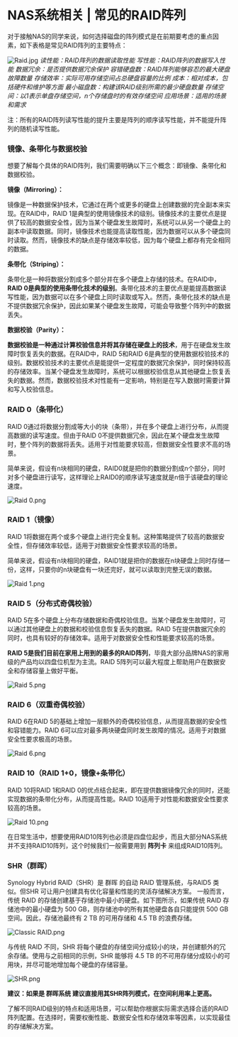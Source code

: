 # NAS系统相关 | 常见的RAID阵列

对于接触NAS的同学来说，如何选择磁盘的阵列模式是在前期要考虑的重点因素，如下表格是常见RAID阵列的主要特点：

![Raid.jpg](https://nas-u.top/usr/uploads/2024/07/1761955246.jpg)
*读性能：RAID阵列的数据读取性能*
*写性能：RAID阵列的数据写入性能*
*数据冗余：是否提供数据冗余保护*
*容错硬盘数：RAID阵列能够容忍的最大硬盘故障数量*
*存储效率：实际可用存储空间占总硬盘容量的比例*
*成本：相对成本，包括硬件和维护等方面*
*最小磁盘数：构建该RAID级别所需的最少硬盘数量*
*存储空间：以1表示单盘存储空间，n个存储盘时的有效存储空间*
*应用场景：适用的场景和需求*

注：所有的RAID阵列读写性能的提升主要是阵列的顺序读写性能，并不能提升阵列的随机读写性能。

### 镜像、条带化与数据校验

想要了解每个具体的RAID阵列，我们需要明确以下三个概念：即镜像、条带化和数据校验。

**镜像（Mirroring）：**

镜像是一种数据保护技术，它通过在两个或更多的硬盘上创建数据的完全副本来实现。在RAID中，RAID 1是典型的使用镜像技术的级别。镜像技术的主要优点是提供了较高的数据安全性，因为当某个硬盘发生故障时，系统可以从另一个硬盘上的副本中读取数据。同时，镜像技术也能提高读取性能，因为数据可以从多个硬盘同时读取。然而，镜像技术的缺点是存储效率较低，因为每个硬盘上都存有完全相同的数据。

**条带化（Striping）：**

条带化是一种将数据分割成多个部分并在多个硬盘上存储的技术。在RAID中，**RAID 0是典型的使用条带化技术的级别**。条带化技术的主要优点是能提高数据读写性能，因为数据可以在多个硬盘上同时读取或写入。然而，条带化技术的缺点是不提供数据冗余保护，因此如果某个硬盘发生故障，可能会导致整个阵列中的数据丢失。

**数据校验（Parity）：**

**数据校验是一种通过计算校验信息并将其存储在硬盘上的技术**，用于在硬盘发生故障时恢复丢失的数据。在RAID中，RAID 5和RAID 6是典型的使用数据校验技术的级别。数据校验技术的主要优点是能提供一定程度的数据冗余保护，同时保持较高的存储效率。当某个硬盘发生故障时，系统可以根据校验信息从其他硬盘上恢复丢失的数据。然而，数据校验技术对性能有一定影响，特别是在写入数据时需要计算和写入校验信息。

### RAID 0（条带化）

RAID 0通过将数据分割成等大小的块（条带），并在多个硬盘上进行分布，从而提高数据的读写速度。但由于RAID 0不提供数据冗余，因此在某个硬盘发生故障时，整个阵列的数据将丢失。适用于对性能要求较高，但数据安全性要求不高的场景。

简单来说，假设有n块相同的硬盘，RAID0就是把你的数据分割成n个部分，同时对多个硬盘进行读写，这样理论上RAID0的顺序读写速度就是n倍于该硬盘的理论速度。

![Raid 0.png](https://nas-u.top/usr/uploads/2024/07/3334629048.png)

### RAID 1（镜像）

RAID 1将数据在两个或多个硬盘上进行完全复制。这种策略提供了较高的数据安全性，但存储效率较低，适用于对数据安全性要求较高的场景。

简单来说，假设有n块相同的硬盘，RAID1就是把你的数据在n块硬盘上同时存储一份，这样，只要你的n块硬盘有一块还完好，就可以读取到完整无误的数据。

![Raid 1.png](https://nas-u.top/usr/uploads/2024/07/1751686721.png)

### RAID 5（分布式奇偶校验）

RAID 5在多个硬盘上分布存储数据和奇偶校验信息。当某个硬盘发生故障时，可以通过其他硬盘上的数据和校验信息恢复丢失的数据。RAID 5在提供数据冗余的同时，也具有较好的存储效率。适用于对数据安全性和性能要求较高的场景。

**RAID 5是我们目前在家用上用到的最多的RAID阵列**，毕竟大部分品牌NAS的家用级的产品均以四盘位机型为主流。RAID 5阵列可以最大程度上帮助用户在数据安全和存储容量上做好平衡。

![Raid 5.png](https://nas-u.top/usr/uploads/2024/07/459319314.png)

### RAID 6（双重奇偶校验）

RAID 6在RAID 5的基础上增加一层额外的奇偶校验信息，从而提高数据的安全性和容错能力。RAID 6可以应对最多两块硬盘同时发生故障的情况。适用于对数据安全性要求极高的场景。

![Raid 6.png](https://nas-u.top/usr/uploads/2024/07/4170854869.png)

### RAID 10（RAID 1+0，镜像+条带化）

RAID 10将RAID 1和RAID 0的优点结合起来，即在提供数据镜像冗余的同时，还能实现数据的条带化分布，从而提高性能。RAID 10适用于对性能和数据安全性要求较高的场景。

![Raid 10.png](https://nas-u.top/usr/uploads/2024/07/1548904275.png)

在日常生活中，想要使用RAID10阵列也必须是四盘位起步，而且大部分NAS系统并不支持RAID10阵列，这个时候我们一般需要用到 **阵列卡** 来组成RAID10阵列。

### SHR（群晖）

Synology Hybrid RAID（SHR）是 群晖 的自动 RAID 管理系统，与RAID5 类似。但SHR 可让用户创建具有优化容量和性能的灵活存储解决方案。
一般而言，传统 RAID 的存储创建基于存储池中最小的硬盘。如下图所示，如果传统 RAID 存储池中的最小硬盘为 500 GB，则存储池中的所有其他硬盘各自只能提供 500 GB 空间。因此，存储池最终有 2 TB 的可用存储和 4.5 TB 的浪费存储。

![Classic RAID.png](https://nas-u.top/usr/uploads/2024/07/844037216.png)

与传统 RAID 不同，SHR 将每个硬盘的存储空间分成较小的块，并创建额外的冗余存储。使用与之前相同的示例，SHR 能够将 4.5 TB 的不可用存储分成较小的可用块，并尽可能地增加每个硬盘的存储容量。

![SHR.png](https://nas-u.top/usr/uploads/2024/07/3378301846.png)

**建议：如果是 群晖系统 建议直接用其SHR阵列模式，在空间利用率上更高。**

了解不同RAID级别的特点和适用场景，可以帮助你根据实际需求选择合适的RAID阵列配置。在选择时，需要权衡性能、数据安全性和存储效率等因素，以实现最佳的存储解决方案。